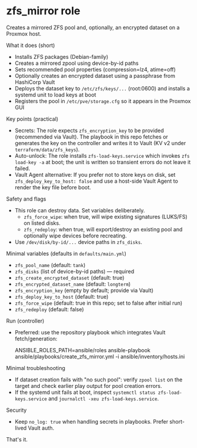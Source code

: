 # zfs_mirror role

Creates a mirrored ZFS pool and, optionally, an encrypted dataset on a Proxmox host.

What it does (short)

- Installs ZFS packages (Debian-family)
- Creates a mirrored zpool using device-by-id paths
- Sets recommended pool properties (compression=lz4, atime=off)
- Optionally creates an encrypted dataset using a passphrase from HashiCorp Vault
- Deploys the dataset key to `/etc/zfs/keys/...` (root:0600) and installs a systemd unit to load keys at boot
- Registers the pool in `/etc/pve/storage.cfg` so it appears in the Proxmox GUI

Key points (practical)

- Secrets: The role expects `zfs_encryption_key` to be provided (recommended via Vault). The playbook in this repo fetches or generates the key on the controller and writes it to Vault (KV v2 under `terraform/data/zfs_keys`).
- Auto-unlock: The role installs `zfs-load-keys.service` which invokes `zfs load-key -a` at boot; the unit is written so transient errors do not leave it failed.
- Vault Agent alternative: If you prefer not to store keys on disk, set `zfs_deploy_key_to_host: false` and use a host-side Vault Agent to render the key file before boot.

Safety and flags

- This role can destroy data. Set variables deliberately.
  - `zfs_force_wipe`: when true, will wipe existing signatures (LUKS/FS) on listed disks.
  - `zfs_redeploy`: when true, will export/destroy an existing pool and optionally wipe devices before recreating.
- Use `/dev/disk/by-id/...` device paths in `zfs_disks`.

Minimal variables (defaults in `defaults/main.yml`)

- `zfs_pool_name` (default: `tank`)
- `zfs_disks` (list of device-by-id paths) — required
- `zfs_create_encrypted_dataset` (default: true)
- `zfs_encrypted_dataset_name` (default: `longterm`)
- `zfs_encryption_key` (empty by default; provide via Vault)
- `zfs_deploy_key_to_host` (default: true)
- `zfs_force_wipe` (default: true in this repo; set to false after initial run)
- `zfs_redeploy` (default: false)

Run (controller)

- Preferred: use the repository playbook which integrates Vault fetch/generation:

   ANSIBLE_ROLES_PATH=ansible/roles ansible-playbook ansible/playbooks/create_zfs_mirror.yml -i ansible/inventory/hosts.ini

Minimal troubleshooting

- If dataset creation fails with "no such pool": verify `zpool list` on the target and check earlier play output for pool creation errors.
- If the systemd unit fails at boot, inspect `systemctl status zfs-load-keys.service` and `journalctl -xeu zfs-load-keys.service`.

Security

- Keep `no_log: true` when handling secrets in playbooks. Prefer short-lived Vault auth.

That's it.
